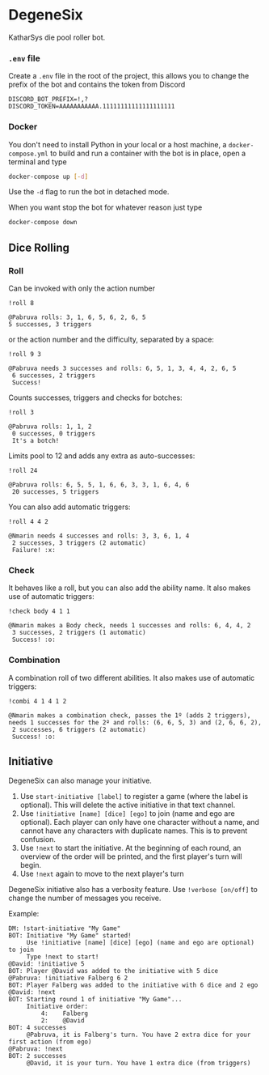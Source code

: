# DegeneSix
KatharSys die pool roller bot.

### `.env` file
Create a `.env` file in the root of the project, this allows you to change the prefix of the bot and contains the token from Discord
````.env
DISCORD_BOT_PREFIX=!,?
DISCORD_TOKEN=AAAAAAAAAAA.11111111111111111111
````

### Docker
You don't need to install Python in your local or a host machine, a `docker-compose.yml` to build and run a container with the bot is in place, open a terminal and type
```bash
docker-compose up [-d]
```
Use the `-d` flag to run the bot in detached mode.

When you want stop the bot for whatever reason just type
```bash
docker-compose down
```

## Dice Rolling

### Roll
Can be invoked with only the action number
```
!roll 8

@Pabruva rolls: 3, 1, 6, 5, 6, 2, 6, 5 
5 successes, 3 triggers
```
or the action number and the difficulty, separated by a space:
```
!roll 9 3

@Pabruva needs 3 successes and rolls: 6, 5, 1, 3, 4, 4, 2, 6, 5 
 6 successes, 2 triggers 
 Success!
```
Counts successes, triggers and checks for botches:
```
!roll 3

@Pabruva rolls: 1, 1, 2 
 0 successes, 0 triggers 
 It's a botch!
```
Limits pool to 12 and adds any extra as auto-successes:
```
!roll 24

@Pabruva rolls: 6, 5, 5, 1, 6, 6, 3, 3, 1, 6, 4, 6 
 20 successes, 5 triggers
```
You can also add automatic triggers:
```
!roll 4 4 2

@Nmarin needs 4 successes and rolls: 3, 3, 6, 1, 4
 2 successes, 3 triggers (2 automatic)
 Failure! :x:
```

### Check
It behaves like a roll, but you can also add the ability name. It also makes use of automatic triggers:
```
!check body 4 1 1

@Nmarin makes a Body check, needs 1 successes and rolls: 6, 4, 4, 2 
 3 successes, 2 triggers (1 automatic) 
 Success! :o:
```

### Combination
A combination roll of two different abilities. It also makes use of automatic triggers:
```
!combi 4 1 4 1 2

@Nmarin makes a combination check, passes the 1º (adds 2 triggers), needs 1 successes for the 2º and rolls: (6, 6, 5, 3) and (2, 6, 6, 2), 
 2 successes, 6 triggers (2 automatic) 
 Success! :o:

```

## Initiative
DegeneSix can also manage your initiative.
1. Use `start-initiative [label]` to register a game (where the label is optional). This will delete the active initiative in that text channel.
2. Use `!initiative [name] [dice] [ego]` to join (name and ego are optional). Each player can only have one character without a name, and cannot have any characters with duplicate names. This is to prevent confusion.
3. Use `!next` to start the initiative. At the beginning of each round, an overview of the order will be printed, and the first player's turn will begin. 
4. Use `!next` again to move to the next player's turn

DegeneSix initiative also has a verbosity feature. Use `!verbose [on/off]` to change the number of messages you receive.

Example:
```
DM: !start-initiative "My Game"
BOT: Initiative "My Game" started!
     Use !initiative [name] [dice] [ego] (name and ego are optional) to join
     Type !next to start!
@David: !initiative 5
BOT: Player @David was added to the initiative with 5 dice
@Pabruva: !initiative Falberg 6 2
BOT: Player Falberg was added to the initiative with 6 dice and 2 ego
@David: !next
BOT: Starting round 1 of initiative "My Game"...
     Initiative order:
         4:    Falberg
         2:    @David
BOT: 4 successes
     @Pabruva, it is Falberg's turn. You have 2 extra dice for your first action (from ego)
@Pabruva: !next
BOT: 2 successes
     @David, it is your turn. You have 1 extra dice (from triggers)
```
